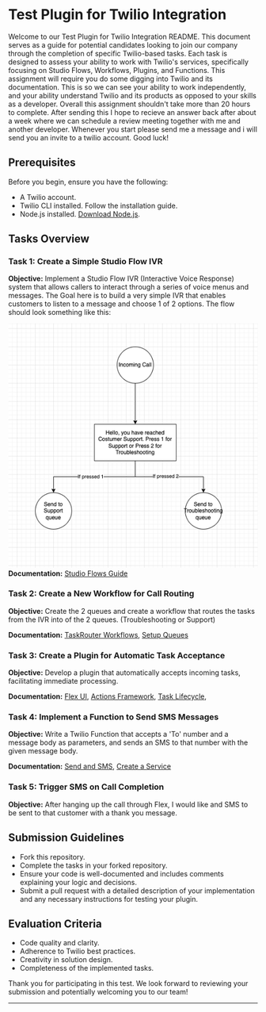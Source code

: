 Test Plugin for Twilio Integration
==================================

Welcome to our Test Plugin for Twilio Integration README. This document serves as a guide for potential candidates looking to join our company through the completion of specific Twilio-based tasks. Each task is designed to assess your ability to work with Twilio's services, specifically focusing on Studio Flows, Workflows, Plugins, and Functions. This assignment will require you do some digging into Twilio and its documentation. This is so we can see your ability to work independently, and your ability understand Twilio and its products as opposed to your skills as a developer. Overall this assignment shouldn't take more than 20 hours to complete. After sending this I hope to recieve an answer back after about a week where we can schedule a review meeting together with me and another developer. Whenever you start please send me a message and i will send you an invite to a twilio account. Good luck! 

Prerequisites
-------------

Before you begin, ensure you have the following:

*   A Twilio account.
*   Twilio CLI installed. Follow the installation guide.
*   Node.js installed. [Download Node.js](https://nodejs.org/).

Tasks Overview
--------------

### Task 1: Create a Simple Studio Flow IVR

**Objective:** Implement a Studio Flow IVR (Interactive Voice Response) system that allows callers to interact through a series of voice menus and messages. The Goal here is to build a very simple IVR
that enables customers to listen to a message and choose 1 of 2 options. The flow should look something like this:

![alt text](image.png)
**Documentation:** [Studio Flows Guide](https://www.twilio.com/docs/studio)

### Task 2: Create a New Workflow for Call Routing

**Objective:** Create the 2 queues and create a workflow that routes the tasks from the IVR into of the 2 queues. (Troubleshooting or Support)

**Documentation:** [TaskRouter Workflows](https://www.twilio.com/docs/taskrouter/workflow-configuration), [Setup Queues](https://www.twilio.com/docs/taskrouter/quickstart/python/setup-add-task-queues)

### Task 3: Create a Plugin for Automatic Task Acceptance

**Objective:** Develop a plugin that automatically accepts incoming tasks, facilitating immediate processing.

**Documentation:** [Flex UI](https://www.twilio.com/docs/flex/developer/ui-and-plugins), [Actions Framework](https://assets.flex.twilio.com/docs/releases/flex-ui/2.0.0-beta.1/ui-actions/Actions), [Task Lifecycle](https://twilio.com/docs/taskrouter/lifecycle-task-state), 

### Task 4: Implement a Function to Send SMS Messages

**Objective:** Write a Twilio Function that accepts a 'To' number and a message body as parameters, and sends an SMS to that number with the given message body.

**Documentation:** [Send and SMS](https://www.twilio.com/docs/messaging/api/message-resource#send-an-sms-message), [Create a Service](https://www.twilio.com/docs/serverless/functions-assets/functions/create-service)

### Task 5: Trigger SMS on Call Completion

**Objective:** After hanging up the call through Flex, I would like and SMS to be sent to that customer with a thank you message.

Submission Guidelines
---------------------

*   Fork this repository.
*   Complete the tasks in your forked repository.
*   Ensure your code is well-documented and includes comments explaining your logic and decisions.
*   Submit a pull request with a detailed description of your implementation and any necessary instructions for testing your plugin.

Evaluation Criteria
-------------------

*   Code quality and clarity.
*   Adherence to Twilio best practices.
*   Creativity in solution design.
*   Completeness of the implemented tasks.

Thank you for participating in this test. We look forward to reviewing your submission and potentially welcoming you to our team!

* * *
